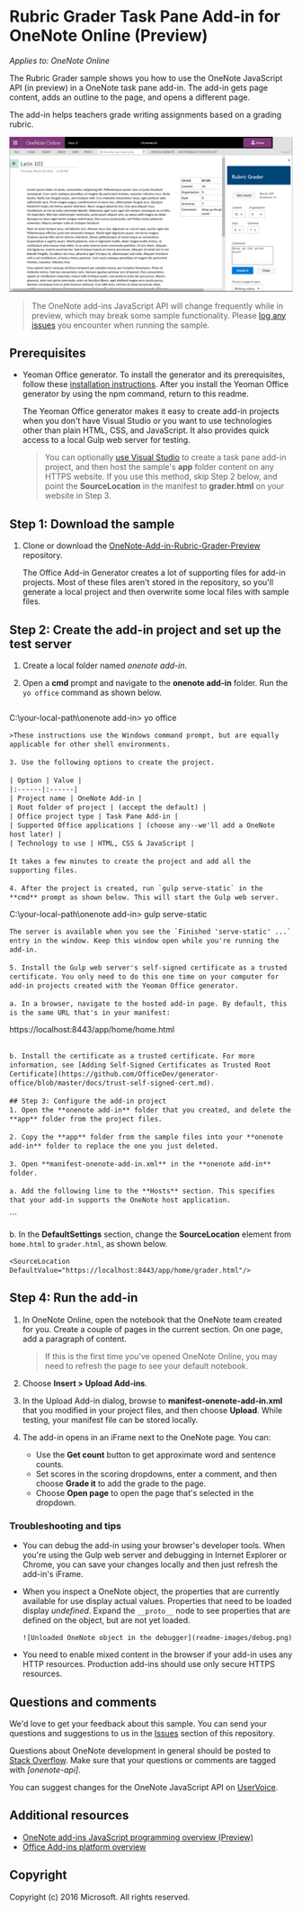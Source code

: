 # Rubric Grader Task Pane Add-in for OneNote Online (Preview)

_Applies to: OneNote Online_

The Rubric Grader sample shows you how to use the OneNote JavaScript API (in preview) in a OneNote task pane add-in. The add-in gets page content, adds an outline to the page, and opens a different page.

The add-in helps teachers grade writing assignments based on a grading rubric.

![Rubric Grader task pane add-in in OneNote Online](readme-images/rubric-grader.png) 

>The OneNote add-ins JavaScript API will change frequently while in preview, which may break some sample functionality. Please [log any issues](https://github.com/OfficeDev/oneNote-Add-in-Rubric-Grader-Preview/issues) you encounter when running the sample. 

## Prerequisites
- Yeoman Office generator. To install the generator and its prerequisites, follow these [installation instructions](https://dev.office.com/docs/add-ins/get-started/create-an-office-add-in-using-any-editor). After you install the Yeoman Office generator by using the npm command, return to this readme. 

   The Yeoman Office generator makes it easy to create add-in projects when you don't have Visual Studio or you want to use technologies other than plain HTML, CSS, and JavaScript. It also provides quick access to a local Gulp web server for testing. 

   >You can optionally [use Visual Studio](https://dev.office.com/docs/add-ins/get-started/create-and-debug-office-add-ins-in-visual-studio) to create a task pane add-in project, and then host the sample's **app** folder content on any HTTPS website. If you use this method, skip Step 2 below, and point the **SourceLocation** in the manifest to **grader.html** on your website in Step 3.

## Step 1: Download the sample
1. Clone or download the [OneNote-Add-in-Rubric-Grader-Preview](https://github.com/OfficeDev/oneNote-Add-in-Rubric-Grader-Preview) repository. 

   The Office Add-in Generator creates a lot of supporting files for add-in projects. Most of these files aren't stored in the repository, so you'll generate a local project and then overwrite some local files with sample files. 

## Step 2: Create the add-in project and set up the test server
1. Create a local folder named *onenote add-in*.

2. Open a **cmd** prompt and navigate to the **onenote add-in** folder. Run the `yo office` command as shown below.

   ```
C:\your-local-path\onenote add-in\> yo office
   ```
   >These instructions use the Windows command prompt, but are equally applicable for other shell environments. 

3. Use the following options to create the project.

   | Option | Value |
   |:------|:------|
   | Project name | OneNote Add-in |
   | Root folder of project | (accept the default) |
   | Office project type | Task Pane Add-in |
   | Supported Office applications | (choose any--we'll add a OneNote host later) |
   | Technology to use | HTML, CSS & JavaScript |

   It takes a few minutes to create the project and add all the supporting files.

4. After the project is created, run `gulp serve-static` in the **cmd** prompt as shown below. This will start the Gulp web server.

   ```
C:\your-local-path\onenote add-in\> gulp serve-static
   ```
   The server is available when you see the `Finished 'serve-static' ...` entry in the window. Keep this window open while you're running the add-in.

5. Install the Gulp web server's self-signed certificate as a trusted certificate. You only need to do this one time on your computer for add-in projects created with the Yeoman Office generator.  

   a. In a browser, navigate to the hosted add-in page. By default, this is the same URL that's in your manifest:

   ```
https://localhost:8443/app/home/home.html
   ```

   b. Install the certificate as a trusted certificate. For more information, see [Adding Self-Signed Certificates as Trusted Root Certificate](https://github.com/OfficeDev/generator-office/blob/master/docs/trust-self-signed-cert.md).

## Step 3: Configure the add-in project 
1. Open the **onenote add-in** folder that you created, and delete the **app** folder from the project files.

2. Copy the **app** folder from the sample files into your **onenote add-in** folder to replace the one you just deleted.

3. Open **manifest-onenote-add-in.xml** in the **onenote add-in** folder.

   a. Add the following line to the **Hosts** section. This specifies that your add-in supports the OneNote host application.

   ```
<Host Name="Notebook" />
   ```

   b. In the **DefaultSettings** section, change the **SourceLocation** element from  `home.html` to `grader.html`, as shown below.

   ```
<SourceLocation DefaultValue="https://localhost:8443/app/home/grader.html"/>
   ```

## Step 4: Run the add-in 
1. In OneNote Online, open the notebook that the OneNote team created for you. Create a couple of pages in the current section. On one page, add a paragraph of content.

   >If this is the first time you've opened OneNote Online, you may need to refresh the page to see your default notebook.

2. Choose **Insert > Upload Add-ins**.

3. In the Upload Add-in dialog, browse to **manifest-onenote-add-in.xml** that you modified in your project files, and then choose **Upload**. While testing, your manifest file can be stored locally.

4. The add-in opens in an iFrame next to the OneNote page. You can:
   - Use the **Get count** button to get approximate word and sentence counts. 
   - Set scores in the scoring dropdowns, enter a comment, and then choose **Grade it** to add the grade to the page.
   - Choose **Open page** to open the page that's selected in the dropdown.

### Troubleshooting and tips 
- You can debug the add-in using your browser's developer tools. When you're using the Gulp web server and debugging in Internet Explorer or Chrome, you can save your changes locally and then just refresh the add-in's iFrame.

- When you inspect a OneNote object, the properties that are currently available for use display actual values. Properties that need to be loaded display *undefined*. Expand the `__proto__` node to see properties that are defined on the object, but are not yet loaded.

      ![Unloaded OneNote object in the debugger](readme-images/debug.png)

- You need to enable mixed content in the browser if your add-in uses any HTTP resources. Production add-ins should use only secure HTTPS resources.

## Questions and comments
We'd love to get your feedback about this sample. You can send your questions and suggestions to us in the [Issues](https://github.com/OfficeDev/oneNote-Add-in-Rubric-Grader-Preview/issues) section of this repository.

Questions about OneNote development in general should be posted to [Stack Overflow](http://stackoverflow.com/questions/tagged/onenote-api). Make sure that your questions or comments are tagged with *[onenote-api]*.

You can suggest changes for the OneNote JavaScript API on [UserVoice](https://onenote.uservoice.com/forums/245490-onenote-apis/filters/top).
  
## Additional resources

- [OneNote add-ins JavaScript programming overview (Preview)](http://aka.ms/onenote-add-ins)
- [Office Add-ins platform overview](https://dev.office.com/docs/add-ins/overview/office-add-ins)

## Copyright
Copyright (c) 2016 Microsoft. All rights reserved.